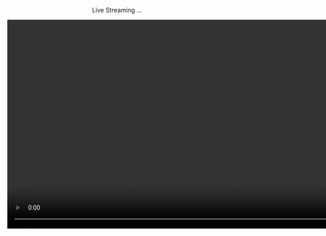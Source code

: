 <p align="center">
 Live Streaming ...  </p>
<!-- Live -->			
<!-- CSS  -->
 <link href="https://vjs.zencdn.net/7.2.3/video-js.css" rel="stylesheet">

<p align="center">
<!-- HTML -->
<video id='playlists'class="video-js vjs-default-skin"  width="" height="480" controls="autoplay">
<source type="application/vnd.apple.mpegurl" src="./Videos/vdo.m3u8">
<source type="application/x-mpegURL" src="./Videos/vdo.m3u8">
<source type="video/mp4" src="./Videos/vdo01.mp4">

</video></p>

<!-- JS code -->
<!-- If you'd like to support IE8 (for Video.js versions prior to v7) -->
<script src="https://vjs.zencdn.net/ie8/ie8-version/videojs-ie8.min.js"></script>
<script src="https://cdnjs.cloudflare.com/ajax/libs/videojs-contrib-hls/5.14.1/videojs-contrib-hls.js"></script>
<script src="https://vjs.zencdn.net/7.2.3/video.js"></script>

<script>
var player = videojs('playlists');
player.play();
</script>
<p align="center">

</p>
